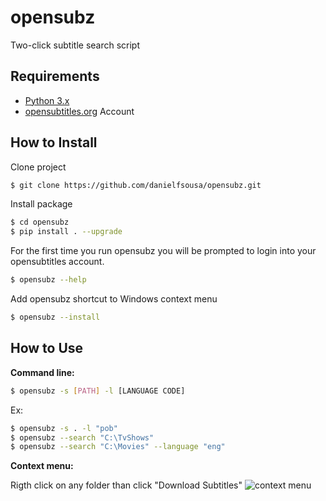 # opensubz
Two-click subtitle search script

## Requirements
* [Python 3.x](https://www.python.org/downloads/)
* [opensubtitles.org](https://www.opensubtitles.org/newuser) Account

## How to Install
Clone project
```bash
$ git clone https://github.com/danielfsousa/opensubz.git
```

Install package
```bash
$ cd opensubz
$ pip install . --upgrade
```

For the first time you run opensubz you will be prompted to login into your opensubtitles account.
```bash
$ opensubz --help
```

Add opensubz shortcut to Windows context menu
```bash
$ opensubz --install
```

## How to Use
**Command line:**
```bash
$ opensubz -s [PATH] -l [LANGUAGE CODE]
```

Ex:
```bash
$ opensubz -s . -l "pob"
$ opensubz --search "C:\TvShows"
$ opensubz --search "C:\Movies" --language "eng"
```

**Context menu:**

Rigth click on any folder than click "Download Subtitles"
![context menu](https://cloud.githubusercontent.com/assets/11372312/23395366/f5d0ea4c-fd6c-11e6-95b8-11ce9c3990eb.png)

